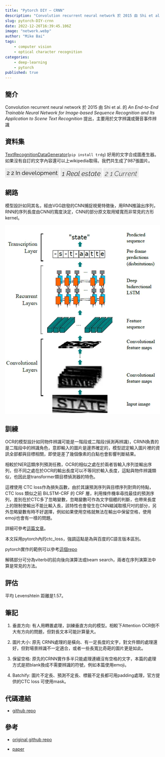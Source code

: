 ```yaml
---
title: "Pytorch DIY — CRNN"
description: "Convolution recurrent neural network 於 2015 由 Shi et al.提出，主要用於文字辨識或聲音事件辨識"
slug: pytorch-DIY-crnn
date: 2022-12-26T16:39:45.106Z
image: "network.webp"
author: "Mike Bai"
tags:
    - computer vision
    - optical character recognition
categories:
    - deep-learning
    - pytorch
published: true
---
```


## 簡介

Convolution recurrent neural network 於 2015 由 Shi et al. 的 *An End-to-End Trainable Neural Network for Image-based Sequence Recognition and Its Application to Scene Text Recognition* 提出，主要用於文字辨識或聲音事件辨識

## 資料集

[TextRecognitionDataGenerator](https://github.com/Belval/TextRecognitionDataGenerator)(`pip install trdg`) 好用的文字合成圖產生器。如果沒有自訂的文字內容還可以上wikipedia取得。我們共生成了987張圖片。

![](data.webp) ![trdg generated images demostration.](data1.webp) ![](data2.webp)

## 網路

模型設計如同其名，經由VGG啟發的CNN捕捉視覺特徵後，用RNN推論出序列，RNN的序列長度由CNN的寬度決定，CNN的部分原文取用矮寬而非常見的方形 kernel。   

![網路](network.webp)

## 訓練

OCR的模型設計如同物件辨識可能是一階段或二階段(偵測再辨識)，CRNN負責的是二階段中的辨識角色，意即輸入的圖片是邊界確定的，模型認定輸入圖片裡的資訊全部都與目標相關，即使是差了幾個像素的白點也會影響判斷結果。

相較於NER這類序列預測任務，OCR的相似之處在於兩者皆輸入序列並輸出序列，但不同之處在於OCR的輸出長度可以不等同於輸入長度，這點與物件辨識類似，也因此是transformer類目標偵測器的特色。

這裡使用 CTC loss作為損失函數，由於其讓預測序列與目標序列對齊的特點，CTC loss 類似之前 BiLSTM-CRF 的 CRF 層，利用條件機率尋找最佳的預測序列，差別在於CTC多了忽略變數，忽略變數可作為文字個體的判斷，也帶來長度上的限制使輸出不能比輸入長，該特性也會發生在CNN縮減取樣尺吋的部分，另外忽略變數有時不好選擇，例如如果使用空格就無法在輸出中保留空格，使用emoji也會有一樣的問題。

詳細可參考[這篇文章](https://distill.pub/2017/ctc)。

本文採用pytorch內的ctc_loss，強調這點是為與百度的C語言版本區別。

pytorch實作的範例可以參考[這個repo](https://github.com/dredwardhyde/crnn-ctc-loss-pytorch/blob/main/ctc_loss_example.py)

解碼部分可分為viterbi的前向後向演算法或beam search，兩者在序列演算法中算是常見的方法。

## 評估

平均 Levenshtein 距離是1.57。

## 筆記

1. 垂直方向: 有人用轉置處理，訓練垂直方向的模型。相較下Attention OCR倒不大有方向的問題，但對長文本可能計算量大。

2. 圖片大小: 原先 CRNN處理的是橫向、有一定長度的文字，對文件類的處理還好，但對場景辨識不一定適合，或者一些長寬比奇葩的圖片更是如此。

3. 保留空格: 原先的CRNN實作多半只能處理連續沒有空格的文字，本篇的處理方式是把blank換成不需要辨識的符號，例如本篇使用emoji。

4. Batchify: 圖片不定長、預測不定長、標籤不定長都可用padding處理，官方提供的CTC loss 可使用mask。


## 代碼連結

* [github repo](https://github.com/gitE0Z9/classical-network-series)

## 參考

* [original github repo](https://github.com/meijieru/crnn.pytorch)

* [paper](https://arxiv.org/abs/1507.05717)
